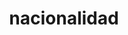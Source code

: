 ---
layout: busquedas
criterio: Extra
title: nacionalidad
tagline: Obras por nacionalidad de le autore
img: tema/pais.jpg
---
